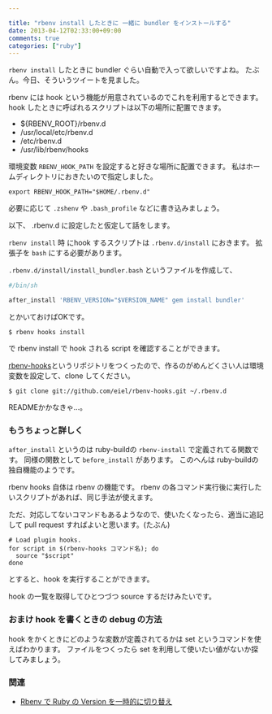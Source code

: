 ```yaml
---

title: "rbenv install したときに 一緒に bundler をインストールする"
date: 2013-04-12T02:33:00+09:00
comments: true
categories: ["ruby"]
---
```


`rbenv install` したときに bundler ぐらい自動で入って欲しいですよね。
たぶん。今日、そういうツイートを見ました。

rbenv には hook という機能が用意されているのでこれを利用するとできます。
hook したときに呼ばれるスクリプトは以下の場所に配置できます。

* ${RBENV_ROOT}/rbenv.d
* /usr/local/etc/rbenv.d
* /etc/rbenv.d
* /usr/lib/rbenv/hooks

環境変数 `RBENV_HOOK_PATH` を設定すると好きな場所に配置できます。
私はホームディレクトリにおきたいので指定しました。

```
export RBENV_HOOK_PATH="$HOME/.rbenv.d"
```

必要に応じて `.zshenv` や `.bash_profile` などに書き込みましょう。

以下、 .rbenv.d に設定したと仮定して話をします。

`rbenv install` 時 にhook するスクリプトは `.rbenv.d/install` におきます。
拡張子を `bash` にする必要があります。

`.rbenv.d/install/install_bundler.bash` というファイルを作成して、

```bash
#/bin/sh

after_install 'RBENV_VERSION="$VERSION_NAME" gem install bundler'
```

とかいておけばOKです。

```
$ rbenv hooks install
```

で rbenv install で hook される script を確認することができます。

[rbenv-hooks](https://github.com/eiel/rbenv-hooks)というリポジトリをつくったので、作るのがめんどくさい人は環境変数を設定して、clone してください。

```
$ git clone git://github.com/eiel/rbenv-hooks.git ~/.rbenv.d
```

READMEかかなきゃ…。

### もうちょっと詳しく

`after_install` というのは ruby-buildの `rbenv-install` で定義されてる関数です。
同様の関数として `before_install` があります。
このへんは ruby-buildの独自機能のようです。

rbenv hooks 自体は rbenv の機能です。
rbenv の各コマンド実行後に実行したいスクリプトがあれば、同じ手法が使えます。

ただ、対応してないコマンドもあるようなので、使いたくなったら、適当に追記して pull request すればよいと思います。(たぶん)

```
# Load plugin hooks.
for script in $(rbenv-hooks コマンド名); do
  source "$script"
done
```

とすると、hook を実行することができます。

hook の一覧を取得してひとつづつ source するだけみたいです。

### おまけ hook を書くときの debug の方法

hook をかくときにどのような変数が定義されてるかは set というコマンドを使えばわかります。
ファイルをつくったら set を利用して使いたい値がないか探してみましょう。

### 関連

* [Rbenv で Ruby の Version を一時的に切り替え](http://blog.eiel.info/blog/2013/04/12/rbenv-version-switch/)
